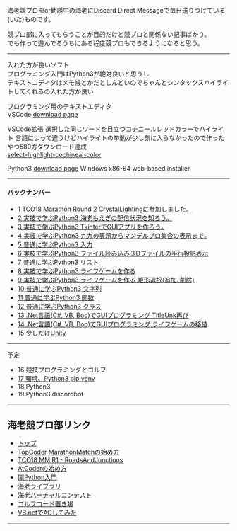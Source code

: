 海老競プロ部or勧誘中の海老にDiscord Direct Messageで毎日送りつけている(いた)ものです。

競プロ部に入ってもらうことが目的だけど競プロと関係ない記事ばかり。  
でも作って遊んでるうちにある程度競プロもできるようになると思う。  

---
入れた方が良いソフト  
プログラミング入門はPython3が絶対良いと思うし  
テキストエディタはメモ帳とかだとしんどいのでちゃんとシンタックスハイライトしてくれるの入れた方が良い  

プログラミング用のテキストエディタ  
VSCode [download page](https://code.visualstudio.com/download)

VSCode拡張 選択した同じワードを目立つコチニールレッドカラーでハイライト 言語によって違うけどハイライトの挙動が少し気に入らなかったので作ったやつ580方ダウンロード達成  
[select-highlight-cochineal-color](https://marketplace.visualstudio.com/items?itemName=ebicochineal.select-highlight-cochineal-color)  

Python3 [download page](https://www.python.org/downloads/release/python-365/) Windows x86-64 web-based installer

---
#### バックナンバー  
- [1 TCO18 Marathon Round 2 CrystalLightingに参加しました。](https://github.com/ebi-cp/docs/blob/master/ebi-programing-magazine/1/README.md)  
- [2 実技で学ぶPython3 海老もえぎの配信状況を知ろう。](https://github.com/ebi-cp/docs/blob/master/ebi-programing-magazine/2/README.md)  
- [3 実技で学ぶPython3 TkinterでGUIアプリを作ろう｡](https://github.com/ebi-cp/docs/blob/master/ebi-programing-magazine/3/README.md)  
- [4 実技で学ぶPython3 九九の表示からマンデルブロ集合の表示まで｡](https://github.com/ebi-cp/docs/blob/master/ebi-programing-magazine/4/README.md)  
- [5 普通に学ぶPython3 入力](https://github.com/ebi-cp/docs/blob/master/ebi-programing-magazine/5/README.md)  
- [6 実技で学ぶPython3 ファイル読み込み３Dファイルの平行投影表示](https://github.com/ebi-cp/docs/blob/master/ebi-programing-magazine/6/README.md)  
- [7 普通に学ぶPython3 リスト](https://github.com/ebi-cp/docs/blob/master/ebi-programing-magazine/7/README.md)  
- [8 実技で学ぶPython3 ライフゲームを作る](https://github.com/ebi-cp/docs/blob/master/ebi-programing-magazine/8/README.md)  
- [9 実技で学ぶPython3 ライフゲームを作る 矩形選択(追加､削除)](https://github.com/ebi-cp/docs/blob/master/ebi-programing-magazine/9/README.md)  
- [10 普通に学ぶPython3 文字列](https://github.com/ebi-cp/docs/blob/master/ebi-programing-magazine/10/README.md)  
- [11 普通に学ぶPython3 関数 ](https://github.com/ebi-cp/docs/blob/master/ebi-programing-magazine/11/README.md)  
- [12 普通に学ぶPython3 クラス](https://github.com/ebi-cp/docs/blob/master/ebi-programing-magazine/12/README.md)  
- [13 .Net言語(C#, VB, Boo)でGUIプログラミング TitleUnk再び](https://github.com/ebi-cp/docs/blob/master/ebi-programing-magazine/13/README.md)  
- [14 .Net言語(C#, VB, Boo)でGUIプログラミング ライフゲームの移植](https://github.com/ebi-cp/docs/blob/master/ebi-programing-magazine/14/README.md)  
- [15 少しだけUnity](https://github.com/ebi-cp/docs/blob/master/ebi-programing-magazine/15/README.md)  

---

予定



- 16 競技プログラミングとゴルフ
- [17 環境、Python3 pip venv](https://github.com/ebi-cp/docs/blob/master/ebi-programing-magazine/17/README.md)  
- 18 Python3
- 19 Python3 discordbot

---
## 海老競プロ部リンク
- [トップ](https://github.com/ebi-cp/docs/blob/master/README.md)
- [TopCoder MarathonMatchの始め方](https://github.com/ebi-cp/docs/blob/master/start-topcoder-marathon-match.md)
- [TCO18 MM R1 - RoadsAndJunctions](https://github.com/ebi-cp/docs/blob/master/TopCoderMM/RoadsAndJunctions.md)
- [AtCoderの始め方](https://github.com/ebi-cp/docs/blob/master/start-atcoder.md)
- [闇Python入門](https://github.com/ebi-cp/docs/blob/master/dark-pythonista.md)
- [海老ライブラリ](https://github.com/ebi-cp/docs/tree/master/library)
- [海老バーチャルコンテスト](https://github.com/ebi-cp/docs/blob/master/ebi-virtual-contest.md)
- [ゴルフコード置き場](https://github.com/ebi-cp/golf)
- [VB.netでACしてみた](https://github.com/ebi-cp/vb/tree/master/ebicochineal)
---
